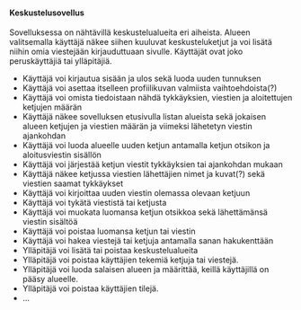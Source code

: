 #### Keskustelusovellus

Sovelluksessa on nähtävillä keskustelualueita eri aiheista. Alueen valitsemalla käyttäjä näkee siihen kuuluvat keskusteluketjut ja voi lisätä niihin omia viestejään kirjauduttuaan sivulle. Käyttäjät ovat joko peruskäyttäjiä tai ylläpitäjiä.

* Käyttäjä voi kirjautua sisään ja ulos sekä luoda uuden tunnuksen
* Käyttäjä voi asettaa itselleen profiilikuvan valmiista vaihtoehdoista(?)
* Käyttäjä voi omista tiedoistaan nähdä tykkäyksien, viestien ja aloitettujen ketjujen määrän
* Käyttäjä näkee sovelluksen etusivulla listan alueista sekä jokaisen alueen ketjujen ja viestien määrän ja viimeksi lähetetyn viestin ajankohdan
* Käyttäjä voi luoda alueelle uuden ketjun antamalla ketjun otsikon ja aloitusviestin sisällön
* Käyttäjä voi järjestää ketjun viestit tykkäyksien tai ajankohdan mukaan
* Käyttäjä näkee ketjussa viestien lähettäjien nimet ja kuvat(?) sekä viestien saamat tykkäykset
* Käyttäjä voi kirjoittaa uuden viestin olemassa olevaan ketjuun
* Käyttäjä voi tykätä viestistä tai ketjusta
* Käyttäjä voi muokata luomansa ketjun otsikkoa sekä lähettämänsä viestin sisältöä
* Käyttäjä voi poistaa luomansa ketjun tai viestin
* Käyttäjä voi hakea viestejä tai ketjuja antamalla sanan hakukenttään
* Ylläpitäjä voi lisätä tai poistaa keskustelualueita
* Ylläpitäjä voi poistaa käyttäjien tekemiä ketjuja tai viestejä.
* Ylläpitäjä voi luoda salaisen alueen ja määrittää, keillä käyttäjillä on pääsy alueelle.
* Ylläpitäjä voi poistaa käyttäjien tilejä.
* ...
